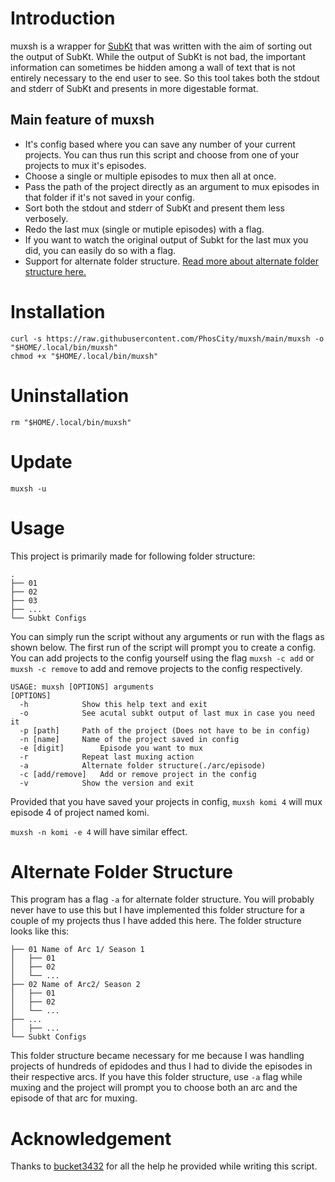 # Introduction

muxsh is a wrapper for [SubKt](https://github.com/Myaamori/SubKt) that was written with the aim of sorting out the output of SubKt. While the output of SubKt is not bad, the important information can sometimes be hidden among a wall of text that is not entirely necessary to the end user to see. So this tool takes both the stdout and stderr of SubKt and presents in more digestable format.

## Main feature of muxsh

* It's config based where you can save any number of your current projects. You can thus run this script and choose from one of your projects to mux it's episodes.
* Choose a single or multiple episodes to mux then all at once.
* Pass the path of the project directly as an argument to mux episodes in that folder if it's not saved in your config.
* Sort both the stdout and stderr of SubKt and present them less verbosely.
* Redo the last mux (single or mutiple episodes) with a flag.
* If you want to watch the original output of Subkt for the last mux you did, you can easily do so with a flag.
* Support for alternate folder structure. [Read more about alternate folder structure here.](https://github.com/PhosCity/muxsh#alternate-folder-structure)

# Installation
```
curl -s https://raw.githubusercontent.com/PhosCity/muxsh/main/muxsh -o "$HOME/.local/bin/muxsh"
chmod +x "$HOME/.local/bin/muxsh"
```

# Uninstallation
```
rm "$HOME/.local/bin/muxsh"
```

# Update
```
muxsh -u
```

# Usage

This project is primarily made for following folder structure:
```
.
├── 01
├── 02
├── 03
├── ...
└── Subkt Configs
```

You can simply run the script without any arguments or run with the flags as shown below. The first run of the script will prompt you to create a config. You can add projects to the config yourself using the flag `muxsh -c add` or `muxsh -c remove` to add and remove projects to the config respectively.

```
USAGE: muxsh [OPTIONS] arguments
[OPTIONS]
  -h	 		Show this help text and exit
  -o	 		See acutal subkt output of last mux in case you need it
  -p [path]		Path of the project (Does not have to be in config)
  -n [name]		Name of the project saved in config
  -e [digit]		Episode you want to mux
  -r	 		Repeat last muxing action
  -a	 		Alternate folder structure(./arc/episode)
  -c [add/remove]	Add or remove project in the config
  -v			Show the version and exit
```

Provided that you have saved your projects in config, `muxsh komi 4` will mux episode 4 of project named komi.

`muxsh -n komi -e 4` will have similar effect.

# Alternate Folder Structure
This program has a flag `-a` for alternate folder structure. You will probably never have to use this but I have implemented this folder structure for a couple of my projects thus I have added this here. The folder structure looks like this:
```.
├── 01 Name of Arc 1/ Season 1
│   ├── 01
│   ├── 02
│   └── ...
├── 02 Name of Arc2/ Season 2
│   ├── 01
│   ├── 02
│   └── ...
├── ...
│   ├── ...
└── Subkt Configs
```
This folder structure became necessary for me because I was handling projects of hundreds of epidodes and thus I had to divide the episodes in their respective arcs. If you have this folder structure, use `-a` flag while muxing and the project will prompt you to choose both an arc and the episode of that arc for muxing.

# Acknowledgement

Thanks to [bucket3432](https://github.com/bucket3432) for all the help he provided while writing this script.

